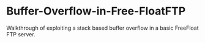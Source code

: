 # Buffer-Overflow-in-Free-FloatFTP
Walkthrough of exploiting a stack based buffer overflow in a basic FreeFloat FTP server. 
